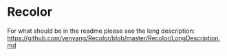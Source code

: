 # Recolor

For what should be in the readme please see the long description: https://github.com/yenyang/Recolor/blob/master/Recolor/LongDescription.md
